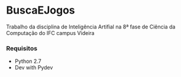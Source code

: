 # BuscaEJogos


Trabalho da disciplina de Inteligência Artifial na 8ª fase de Ciência da Computação do IFC campus Videira

### Requisitos

* Python 2.7
* Dev with Pydev 